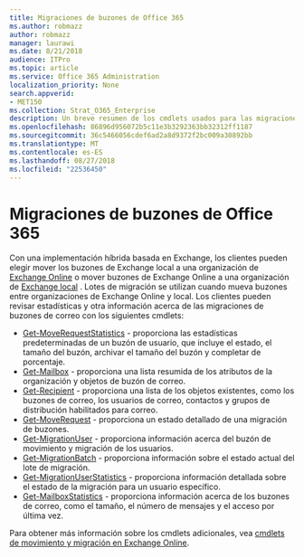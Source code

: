 ```yaml
---
title: Migraciones de buzones de Office 365
ms.author: robmazz
author: robmazz
manager: laurawi
ms.date: 8/21/2018
audience: ITPro
ms.topic: article
ms.service: Office 365 Administration
localization_priority: None
search.appverid:
- MET150
ms.collection: Strat_O365_Enterprise
description: Un breve resumen de los cmdlets usados para las migraciones de buzón de correo de Office 365.
ms.openlocfilehash: 86896d956072b5c11e3b3292363bb32312ff1187
ms.sourcegitcommit: 36c5466056cdef6ad2a8d9372f2bc009a30892bb
ms.translationtype: MT
ms.contentlocale: es-ES
ms.lasthandoff: 08/27/2018
ms.locfileid: "22536450"
---
```

# <a name="office-365-mailbox-migrations"></a>Migraciones de buzones de Office 365
Con una implementación híbrida basada en Exchange, los clientes pueden elegir mover los buzones de Exchange local a una organización de [Exchange Online](https://docs.microsoft.com/Exchange/exchange-online) o mover buzones de Exchange Online a una organización de [Exchange local](https://docs.microsoft.com/Exchange/exchange-server) . Lotes de migración se utilizan cuando mueva buzones entre organizaciones de Exchange Online y local. Los clientes pueden revisar estadísticas y otra información acerca de las migraciones de buzones de correo con los siguientes cmdlets:

- [Get-MoveRequestStatistics](https://docs.microsoft.com/powershell/module/exchange/move-and-migration/Get-MoveRequestStatistics?view=exchange-ps) - proporciona las estadísticas predeterminadas de un buzón de usuario, que incluye el estado, el tamaño del buzón, archivar el tamaño del buzón y completar de porcentaje.
- [Get-Mailbox](https://docs.microsoft.com/powershell/module/exchange/mailboxes/Get-Mailbox?view=exchange-ps
) - proporciona una lista resumida de los atributos de la organización y objetos de buzón de correo.
- [Get-Recipient](https://docs.microsoft.com/powershell/module/exchange/users-and-groups/Get-Recipient?view=exchange-ps) - proporciona una lista de los objetos existentes, como los buzones de correo, los usuarios de correo, contactos y grupos de distribución habilitados para correo.
- [Get-MoveRequest](https://docs.microsoft.com/powershell/module/exchange/move-and-migration/Get-MoveRequest?view=exchange-ps) - proporciona un estado detallado de una migración de buzones.
- [Get-MigrationUser](https://docs.microsoft.com/powershell/module/exchange/move-and-migration/Get-MigrationUser?view=exchange-ps) - proporciona información acerca del buzón de movimiento y migración de los usuarios.
- [Get-MigrationBatch](https://docs.microsoft.com/powershell/module/exchange/move-and-migration/Get-MigrationBatch?view=exchange-ps) - proporciona información sobre el estado actual del lote de migración.
- [Get-MigrationUserStatistics](https://docs.microsoft.com/powershell/module/exchange/move-and-migration/Get-MigrationUserStatistics?view=exchange-ps) - proporciona información detallada sobre el estado de la migración para un usuario específico.
- [Get-MailboxStatistics](https://docs.microsoft.com/powershell/module/exchange/mailboxes/Get-MailboxStatistics?view=exchange-ps) - proporciona información acerca de los buzones de correo, como el tamaño, el número de mensajes y el acceso por última vez.

Para obtener más información sobre los cmdlets adicionales, vea [cmdlets de movimiento y migración en Exchange Online](https://docs.microsoft.com/powershell/exchange/exchange-online/exchange-online-powershell?view=exchange-ps).
